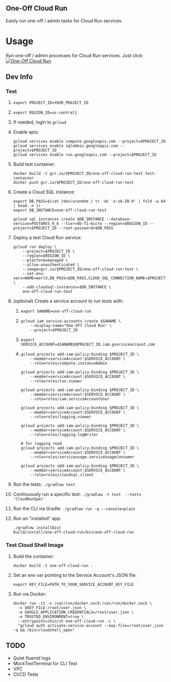 One-Off Cloud Run
-----------------

Easily run one-off / admin tasks for Cloud Run services.

# Usage

Run one-off / admin processes for Cloud Run services.  Just click:  
[![One-Off Cloud Run](https://gstatic.com/cloudssh/images/open-btn.svg)](https://ssh.cloud.google.com/?cloudshell_image=gcr.io/jamesward/one-off-cloud-run&shellonly=true)


## Dev Info

### Test

1. `export PROJECT_ID=YOUR_PROJECT_ID`
1. `export REGION_ID=us-central1`

1. If needed, login to `gcloud`

1. Enable apis:
    ```
    gcloud services enable compute.googleapis.com --project=$PROJECT_ID
    gcloud services enable sqladmin.googleapis.com --project=$PROJECT_ID
    gcloud services enable run.googleapis.com --project=$PROJECT_ID
    ```

1. Build test container:
    ```
    docker build -t gcr.io/$PROJECT_ID/one-off-cloud-run-test test-container
    docker push gcr.io/$PROJECT_ID/one-off-cloud-run-test
    ```

1. Create a Cloud SQL instance:
    ```
    export DB_PASS=$(cat /dev/urandom | tr -dc 'a-zA-Z0-9' | fold -w 64 | head -n 1)
    export DB_INSTANCE=one-off-cloud-run-test

    gcloud sql instances create $DB_INSTANCE --database-version=POSTGRES_9_6 --tier=db-f1-micro --region=$REGION_ID --project=$PROJECT_ID --root-password=$DB_PASS
    ```

1. Deploy a test Cloud Run service:
    ```
    gcloud run deploy \
        --project=$PROJECT_ID \
        --region=$REGION_ID \
        --platform=managed \
        --allow-unauthenticated \
        --image=gcr.io/$PROJECT_ID/one-off-cloud-run-test \
        --set-env-vars=NAME=world,DB_PASS=$DB_PASS,CLOUD_SQL_CONNECTION_NAME=$PROJECT_ID:$REGION_ID:$DB_INSTANCE \
        --add-cloudsql-instances=$DB_INSTANCE \
        one-off-cloud-run-test
    ```

1. (optional) Create a service account to run tests with:
    1. ```
       export SANAME=one-off-cloud-run
       ```
    1. ```
       gcloud iam service-accounts create $SANAME \
           --display-name="One-Off Cloud Run" \
           --project=$PROJECT_ID
       ```
    1. ```
       export SERVICE_ACCOUNT=$SANAME@$PROJECT_ID.iam.gserviceaccount.com
       ```
    1. ```
       gcloud projects add-iam-policy-binding $PROJECT_ID \
           --member=serviceAccount:$SERVICE_ACCOUNT \
           --role=roles/compute.instanceAdmin

       gcloud projects add-iam-policy-binding $PROJECT_ID \
           --member=serviceAccount:$SERVICE_ACCOUNT \
           --role=roles/run.viewer
       
       gcloud projects add-iam-policy-binding $PROJECT_ID \
           --member=serviceAccount:$SERVICE_ACCOUNT \
           --role=roles/iam.serviceAccountUser

       gcloud projects add-iam-policy-binding $PROJECT_ID \
           --member=serviceAccount:$SERVICE_ACCOUNT \
           --role=roles/logging.viewer

       gcloud projects add-iam-policy-binding $PROJECT_ID \
           --member=serviceAccount:$SERVICE_ACCOUNT \
           --role=roles/logging.logWriter

       # for logging read
       gcloud projects add-iam-policy-binding $PROJECT_ID \
           --member=serviceAccount:$SERVICE_ACCOUNT \
           --role=roles/serviceusage.serviceUsageConsumer

       gcloud projects add-iam-policy-binding $PROJECT_ID \
           --member=serviceAccount:$SERVICE_ACCOUNT \
           --role=roles/cloudsql.client
       ```

1. Run the tests: `./gradlew test`

1. Continuously run a specific test: `./gradlew -t test  --tests 'CloudRunSpec'`

1. Run the CLI via Gradle: `./gradlew run -q --console=plain`

1. Run an "installed" app:
    ```
    ./gradlew installDist
    build/install/one-off-cloud-run/bin/one-off-cloud-run
    ```

### Test Cloud Shell Image

1. Build the container:
   ```
   docker build -t one-off-cloud-run .
   ```

1. Set an env var pointing to the Service Account's JSON file:

    ```
    export KEY_FILE=PATH_TO_YOUR_SERVICE_ACCOUNT_KEY_FILE
    ```

1. Run via Docker:
    ```
    docker run -it -v /var/run/docker.sock:/var/run/docker.sock \
      -v $KEY_FILE:/root/user.json \
      -e GOOGLE_APPLICATION_CREDENTIALS=/root/user.json \
      -e TRUSTED_ENVIRONMENT=true \
      --entrypoint=/bin/sh one-off-cloud-run -c \
      "gcloud auth activate-service-account --key-file=/root/user.json -q && /bin/cloudshell_open"
    ```

## TODO
- Quiet fluentd logs
- MockTextTerminal for CLI Test
- VPC
- CI/CD Tests
